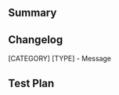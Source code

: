 <!-- 感谢您提交拉取请求（Pull Request）！我们感谢您花时间进行这些更改。请提供足够的信息，以便其他人可以查看您的请求。以下三个字段是必填字段。 -->

## Summary

<!-- 解释做出这一改变的**动机**。拉取请求解决了哪些现有问题？ -->

## Changelog

<!-- 通过编写自己的变更日志（ChangeLog）条目来帮助审阅者和发布过程。例如：https://github.com/didi/Hummer/blob/master/docs/CHANGELOG.md -->

[CATEGORY] [TYPE] - Message

## Test Plan

<!-- 证明代码是可靠的。示例：您运行的确切命令及其输出、屏幕截图/视频（如果拉取请求更改了用户界面）。 -->
